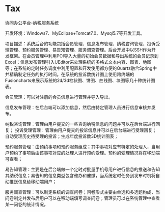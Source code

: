 # Tax
协同办公平台-纳税服务系统

开发环境：Windows7、MyEclipse+Tomcat7.0、Mysql5.7等开发工具。

项目描述：系统后台的功能包括会员管理、信息发布管理、纳税咨询管理、投诉受理管理、预约服务管理、易告知管理、服务调查管理。后台开发中以SSH作为开发框架。在会员管理中利用POI导入大量的初始会员数据和导出系统的会员记录到Excel；信息发布管理引入UEditor来处理系统的多格式文本内容、图表、地图等；在系统的定时任务调度中利用配置和开发使用都方便的Quartz融合Spring中并精确制定任务的执行时间。在系统的投诉数统计图上使用跨终端的Fusioncharts来展示系统的2d/3d柱状图、饼图、曲线图、块图等几十种统计图表。

会员管理：可以对注册的会员信息进行管理并导入导出。

信息发布管理：在后台端可以添加信息，然后由特定管理人员进行信息审核并发布。 

纳税咨询管理：管理由用户提交的一些咨询纳税信息的问题并可以在后台端进行回复；
投诉受理管理：管理由用户提交的投诉信息并可以在后台端进行受理回复；自动受理历史待受理的投诉；生成年度投诉数3D统计图表；

预约服务管理：由预约事项和预约服务组成；其中事项对应有特定的处理人，当用户预约了事项后由该事项对应的处理人进行预约受理。预约的受理情况将在移动端可查看；

易告知管理：主要是在后台端做一个定时对批量手机号用户进行信息的推送和告知其纳税信息；易告知的信息类型包含催办和催缴，当系统定时任务到发布时机将自动推送信息给移动端用户；

服务调查管理：可以制定系统的调查问卷；问卷形式主要由单选和多选题构成，当问卷制定并发布后用户可以在移动端填写调查问卷；管理员可以在系统管理中查看某一问卷的统计情况。


